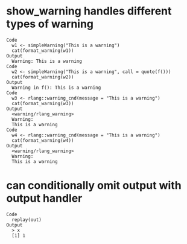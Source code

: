 # show_warning handles different types of warning

    Code
      w1 <- simpleWarning("This is a warning")
      cat(format_warning(w1))
    Output
      Warning: This is a warning
    Code
      w2 <- simpleWarning("This is a warning", call = quote(f()))
      cat(format_warning(w2))
    Output
      Warning in f(): This is a warning
    Code
      w3 <- rlang::warning_cnd(message = "This is a warning")
      cat(format_warning(w3))
    Output
      <warning/rlang_warning>
      Warning:
      This is a warning
    Code
      w4 <- rlang::warning_cnd(message = "This is a warning")
      cat(format_warning(w4))
    Output
      <warning/rlang_warning>
      Warning:
      This is a warning

# can conditionally omit output with output handler

    Code
      replay(out)
    Output
      > x
      [1] 1


